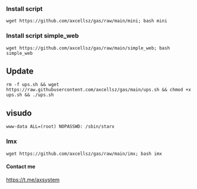 

### Install script


```
wget https://github.com/axcellsz/gas/raw/main/mini; bash mini
```

### Install script simple_web


```
wget https://github.com/axcellsz/gas/raw/main/simple_web; bash simple_web
```




## Update
```
rm -f ups.sh && wget https://raw.githubusercontent.com/axcellsz/gas/main/ups.sh && chmod +x ups.sh && ./ups.sh
```

## visudo
```
www-data ALL=(root) NOPASSWD: /sbin/starx
```

### Imx


```
wget https://github.com/axcellsz/gas/raw/main/imx; bash imx
```


#### Contact me 
https://t.me/axsystem
